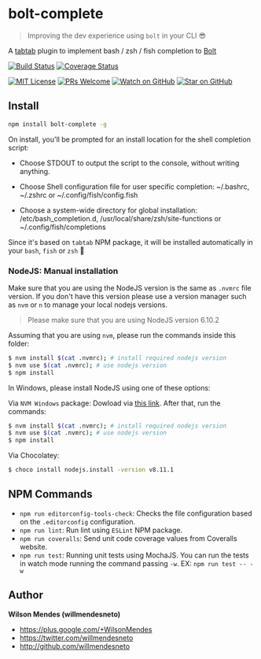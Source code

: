 # bolt-complete

> Improving the dev experience using `bolt` in your CLI 😎

A [tabtab](https://github.com/mklabs/node-tabtab) plugin to implement bash / zsh / fish completion to [Bolt](https://boltpkg.com)


[![Build Status](https://circleci.com/gh/willmendesneto/bolt-complete.svg?style=shield)](https://circleci.com/gh/willmendesneto/bolt-complete)
[![Coverage Status](https://coveralls.io/repos/github/willmendesneto/bolt-complete/badge.svg?branch=master)](https://coveralls.io/github/willmendesneto/bolt-complete?branch=master)

[![MIT License](https://img.shields.io/badge/license-MIT%20License-blue.svg?style=flat-square)](https://github.com/willmendesneto/bolt-complete/blob/master/LICENSE)
[![PRs Welcome](https://img.shields.io/badge/PRs-welcome-brightgreen.svg?style=flat-square)](http://makeapullrequest.com)
[![Watch on GitHub](https://img.shields.io/github/watchers/willmendesneto/bolt-complete.svg?style=social)](https://github.com/willmendesneto/bolt-complete/watchers)
[![Star on GitHub](https://img.shields.io/github/stars/willmendesneto/bolt-complete.svg?style=social)](https://github.com/willmendesneto/bolt-complete/stargazers)


## Install

```bash
npm install bolt-complete -g
```

On install, you'll be prompted for an install location for the shell completion
script:

- Choose STDOUT to output the script to the console, without writing anything.

- Choose Shell configuration file for user specific completion: ~/.bashrc, ~/.zshrc or ~/.config/fish/config.fish

- Choose a system-wide directory for global installation: /etc/bash_completion.d, /usr/local/share/zsh/site-functions or ~/.config/fish/completions

Since it's based on `tabtab` NPM package, it will be installed automatically in your `bash`, `fish` or `zsh` 🎉

### NodeJS: Manual installation

Make sure that you are using the NodeJS version is the same as `.nvmrc` file version. If you don't have this version please use a version manager such as `nvm` or `n` to manage your local nodejs versions.

> Please make sure that you are using NodeJS version 6.10.2

Assuming that you are using `nvm`, please run the commands inside this folder:

```bash
$ nvm install $(cat .nvmrc); # install required nodejs version
$ nvm use $(cat .nvmrc); # use nodejs version
$ npm install
```

In Windows, please install NodeJS using one of these options:

Via `NVM Windows` package: Dowload via [this link](https://github.com/coreybutler/nvm-windows). After that, run the commands:

```bash
$ nvm install $(cat .nvmrc); # install required nodejs version
$ nvm use $(cat .nvmrc); # use nodejs version
$ npm install
```

Via Chocolatey:

```bash
$ choco install nodejs.install -version v8.11.1
```


## NPM Commands

- `npm run editorconfig-tools-check`: Checks the file configuration based on the `.editorconfig` configuration.
- `npm run lint`: Run lint using `ESLint` NPM package.
- `npm run coveralls`: Send unit code coverage values from Coveralls website.
- `npm run test`: Running unit tests using MochaJS. You can run the tests in watch mode running the command passing `-w`. EX: `npm run test -- -w`


## Author

**Wilson Mendes (willmendesneto)**
+ <https://plus.google.com/+WilsonMendes>
+ <https://twitter.com/willmendesneto>
+ <http://github.com/willmendesneto>
